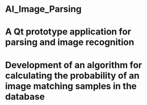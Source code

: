 # AI_Image_Parsing

# A Qt prototype application for parsing and image recognition
# Development of an algorithm for calculating the probability of an image matching samples in the database
